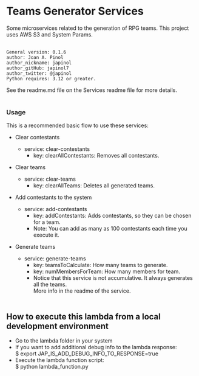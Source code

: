 Teams Generator Services
=======================================

Some microservices related to the generation of RPG teams.
This project uses AWS S3 and System Params. <br /> <br />

	General version: 0.1.6
	author: Joan A. Pinol
	author_nickname: japinol
	author_gitHub: japinol7
	author_twitter: @japinol
	Python requires: 3.12 or greater.

See the readme.md file on the Services readme file for more details.
<br /> <br />


### Usage

This is a recommended basic flow to use these services:

* Clear contestants
  * service: clear-contestants
    * key: clearAllContestants: Removes all contestants.

* Clear teams
  * service: clear-teams
    * key: clearAllTeams: Deletes all generated teams.

* Add contestants to the system
  * service: add-contestants
    * key: addContestants: Adds contestants, so they can be chosen for a team.
    * Note: You can add as many as 100 contestants each time you execute it.

* Generate teams
  * service: generate-teams
    * key: teamsToCalculate: How many teams to generate.
    * key: numMembersForTeam: How many members for team.
    * Notice that this service is not accumulative. It always generates all the teams. <br />
      More info in the readme of the service.
<br /> <br />


## How to execute this lambda from a local development environment

* Go to the lambda folder in your system
* If you want to add additional debug info to the lambda response:<br>
  $ export JAP_IS_ADD_DEBUG_INFO_TO_RESPONSE=true<br>
* Execute the lambda function script:<br>
  $ python lambda_function.py
  
